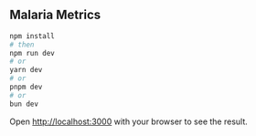 
## Malaria Metrics

```bash
npm install 
# then
npm run dev
# or
yarn dev
# or
pnpm dev
# or
bun dev
```

Open
 [http://localhost:3000](http://localhost:3000) with your browser to see the result.
 